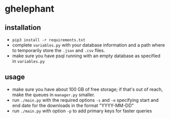 # ghelephant

## installation
* `pip3 install -r requirements.txt`
* complete `variables.py` with your database information and a path where to temporarily store the `.json` and `.csv` files.
* make sure you have psql running with an empty database as specified in `variables.py`

## usage
* make sure you have about 100 GB of free storage; if that's out of reach, make the queues in `manager.py` smaller.
* run `./main.py` with the required options `-s` and `-e` specifying start and end date for the downloads in the format "YYYY-MM-DD"
* run `./main.py` with option `-p` to add primary keys for faster queries
